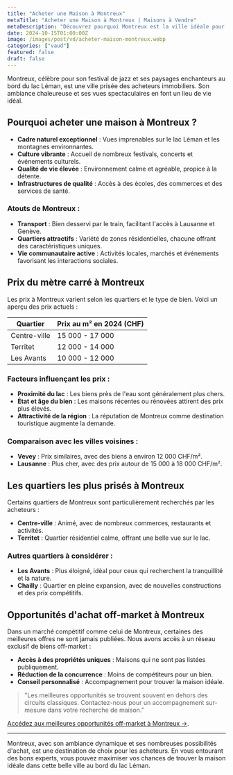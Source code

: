 ```yaml
---
title: "Acheter une Maison à Montreux"
metaTitle: "Acheter une Maison à Montreux | Maisons à Vendre"
metaDescription: "Découvrez pourquoi Montreux est la ville idéale pour acheter une maison. Explorez le marché immobilier local, les quartiers recherchés et nos conseils pour réussir votre achat."
date: 2024-10-15T01:00:00Z
image: /images/post/vd/acheter-maison-montreux.webp
categories: ["vaud"]
featured: false
draft: false
---
```


Montreux, célèbre pour son festival de jazz et ses paysages enchanteurs au bord du lac Léman, est une ville prisée des acheteurs immobiliers. Son ambiance chaleureuse et ses vues spectaculaires en font un lieu de vie idéal.

## Pourquoi acheter une maison à Montreux ?

- **Cadre naturel exceptionnel** : Vues imprenables sur le lac Léman et les montagnes environnantes.
- **Culture vibrante** : Accueil de nombreux festivals, concerts et événements culturels.
- **Qualité de vie élevée** : Environnement calme et agréable, propice à la détente.
- **Infrastructures de qualité** : Accès à des écoles, des commerces et des services de santé.

### Atouts de Montreux :
- **Transport** : Bien desservi par le train, facilitant l'accès à Lausanne et Genève.
- **Quartiers attractifs** : Variété de zones résidentielles, chacune offrant des caractéristiques uniques.
- **Vie communautaire active** : Activités locales, marchés et événements favorisant les interactions sociales.

## Prix du mètre carré à Montreux

Les prix à Montreux varient selon les quartiers et le type de bien. Voici un aperçu des prix actuels :

| Quartier                | Prix au m² en 2024 (CHF) |
|-------------------------|--------------------------|
| Centre-ville             | 15 000 - 17 000          |
| Territet                  | 12 000 - 14 000          |
| Les Avants               | 10 000 - 12 000          |

### Facteurs influençant les prix :
- **Proximité du lac** : Les biens près de l'eau sont généralement plus chers.
- **État et âge du bien** : Les maisons récentes ou rénovées attirent des prix plus élevés.
- **Attractivité de la région** : La réputation de Montreux comme destination touristique augmente la demande.

### Comparaison avec les villes voisines :
- **Vevey** : Prix similaires, avec des biens à environ 12 000 CHF/m².
- **Lausanne** : Plus cher, avec des prix autour de 15 000 à 18 000 CHF/m².

## Les quartiers les plus prisés à Montreux

Certains quartiers de Montreux sont particulièrement recherchés par les acheteurs :

- **Centre-ville** : Animé, avec de nombreux commerces, restaurants et activités.
- **Territet** : Quartier résidentiel calme, offrant une belle vue sur le lac.

### Autres quartiers à considérer :
- **Les Avants** : Plus éloigné, idéal pour ceux qui recherchent la tranquillité et la nature.
- **Chailly** : Quartier en pleine expansion, avec de nouvelles constructions et des prix compétitifs.

## Opportunités d'achat off-market à Montreux

Dans un marché compétitif comme celui de Montreux, certaines des meilleures offres ne sont jamais publiées. Nous avons accès à un réseau exclusif de biens off-market :

- **Accès à des propriétés uniques** : Maisons qui ne sont pas listées publiquement.
- **Réduction de la concurrence** : Moins de compétiteurs pour un bien.
- **Conseil personnalisé** : Accompagnement pour trouver la maison idéale.

> "Les meilleures opportunités se trouvent souvent en dehors des circuits classiques. Contactez-nous pour un accompagnement sur-mesure dans votre recherche de maison."

[Accédez aux meilleures opportunités off-market à Montreux ->](/contact).

---

Montreux, avec son ambiance dynamique et ses nombreuses possibilités d'achat, est une destination de choix pour les acheteurs. En vous entourant des bons experts, vous pouvez maximiser vos chances de trouver la maison idéale dans cette belle ville au bord du lac Léman.
